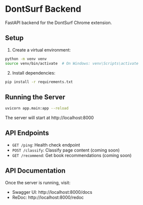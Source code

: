 # DontSurf Backend

FastAPI backend for the DontSurf Chrome extension.

## Setup

1. Create a virtual environment:
```bash
python -m venv venv
source venv/bin/activate  # On Windows: venv\Scripts\activate
```

2. Install dependencies:
```bash
pip install -r requirements.txt
```

## Running the Server

```bash
uvicorn app.main:app --reload
```

The server will start at http://localhost:8000

## API Endpoints

- `GET /ping`: Health check endpoint
- `POST /classify`: Classify page content (coming soon)
- `GET /recommend`: Get book recommendations (coming soon)

## API Documentation

Once the server is running, visit:
- Swagger UI: http://localhost:8000/docs
- ReDoc: http://localhost:8000/redoc 
